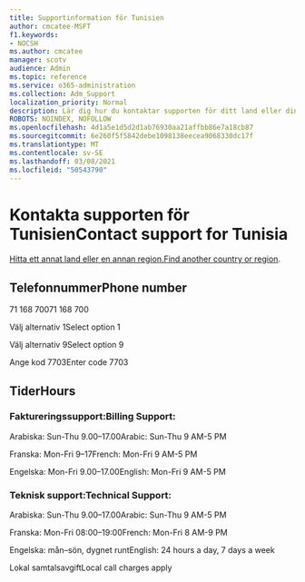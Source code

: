 ```yaml
---
title: Supportinformation för Tunisien
author: cmcatee-MSFT
f1.keywords:
- NOCSH
ms.author: cmcatee
manager: scotv
audience: Admin
ms.topic: reference
ms.service: o365-administration
ms.collection: Adm_Support
localization_priority: Normal
description: Lär dig hur du kontaktar supporten för ditt land eller din region.
ROBOTS: NOINDEX, NOFOLLOW
ms.openlocfilehash: 4d1a5e1d5d2d1ab76930aa21affbb86e7a18cb87
ms.sourcegitcommit: 6e260f5f5842debe1098138eecea9068330dc17f
ms.translationtype: MT
ms.contentlocale: sv-SE
ms.lasthandoff: 03/08/2021
ms.locfileid: "50543790"
---
```

# <a name="contact-support-for-tunisia"></a><span data-ttu-id="88dfd-103">Kontakta supporten för Tunisien</span><span class="sxs-lookup"><span data-stu-id="88dfd-103">Contact support for Tunisia</span></span>

<span data-ttu-id="88dfd-104">[Hitta ett annat land eller en annan region.](../contact-support-for-business-products.md)</span><span class="sxs-lookup"><span data-stu-id="88dfd-104">[Find another country or region](../contact-support-for-business-products.md).</span></span>

## <a name="phone-number"></a><span data-ttu-id="88dfd-105">Telefonnummer</span><span class="sxs-lookup"><span data-stu-id="88dfd-105">Phone number</span></span>
<span data-ttu-id="88dfd-106">71 168 700</span><span class="sxs-lookup"><span data-stu-id="88dfd-106">71 168 700</span></span>

<span data-ttu-id="88dfd-107">Välj alternativ 1</span><span class="sxs-lookup"><span data-stu-id="88dfd-107">Select option 1</span></span>

<span data-ttu-id="88dfd-108">Välj alternativ 9</span><span class="sxs-lookup"><span data-stu-id="88dfd-108">Select option 9</span></span>

<span data-ttu-id="88dfd-109">Ange kod 7703</span><span class="sxs-lookup"><span data-stu-id="88dfd-109">Enter code 7703</span></span>

## <a name="hours"></a><span data-ttu-id="88dfd-110">Tider</span><span class="sxs-lookup"><span data-stu-id="88dfd-110">Hours</span></span>
### <a name="billing-support"></a><span data-ttu-id="88dfd-111">Faktureringssupport:</span><span class="sxs-lookup"><span data-stu-id="88dfd-111">Billing Support:</span></span>

<span data-ttu-id="88dfd-112">Arabiska: Sun-Thu 9.00–17.00</span><span class="sxs-lookup"><span data-stu-id="88dfd-112">Arabic: Sun-Thu 9 AM-5 PM</span></span>

<span data-ttu-id="88dfd-113">Franska: Mon-Fri 9–17</span><span class="sxs-lookup"><span data-stu-id="88dfd-113">French: Mon-Fri 9 AM-5 PM</span></span>

<span data-ttu-id="88dfd-114">Engelska: Mon-Fri 9.00–17.00</span><span class="sxs-lookup"><span data-stu-id="88dfd-114">English: Mon-Fri 9 AM-5 PM</span></span>

### <a name="technical-support"></a><span data-ttu-id="88dfd-115">Teknisk support:</span><span class="sxs-lookup"><span data-stu-id="88dfd-115">Technical Support:</span></span>

<span data-ttu-id="88dfd-116">Arabiska: Sun-Thu 9.00–17.00</span><span class="sxs-lookup"><span data-stu-id="88dfd-116">Arabic: Sun-Thu 9 AM-5 PM</span></span>

<span data-ttu-id="88dfd-117">Franska: Mon-Fri 08:00–19:00</span><span class="sxs-lookup"><span data-stu-id="88dfd-117">French: Mon-Fri 8 AM-9 PM</span></span>

<span data-ttu-id="88dfd-118">Engelska: mån–sön, dygnet runt</span><span class="sxs-lookup"><span data-stu-id="88dfd-118">English: 24 hours a day, 7 days a week</span></span>

<span data-ttu-id="88dfd-119">Lokal samtalsavgift</span><span class="sxs-lookup"><span data-stu-id="88dfd-119">Local call charges apply</span></span>
